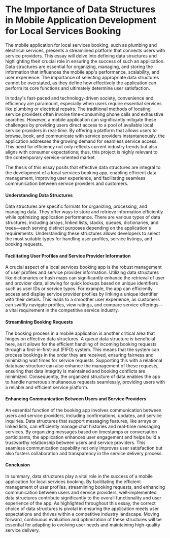 # The Importance of Data Structures in Mobile Application Development for Local Services Booking

The mobile application for local services booking, such as plumbing and electrical services, presents a streamlined platform that connects users with service providers. This essay will delve into defining data structures and highlighting their crucial role in ensuring the success of such an application. Data structures are essential for organizing, managing, and storing the information that influences the mobile app's performance, scalability, and user experience. The importance of selecting appropriate data structures cannot be overstated, as they define how effectively the application can perform its core functions and ultimately determine user satisfaction.

In today's fast-paced and technology-driven society, convenience and efficiency are paramount, especially when users require essential services like plumbing or electrical repairs. The traditional methods of locating service providers often involve time-consuming phone calls and exhaustive searches. However, a mobile application can significantly mitigate these challenges by providing users direct access to a pool of available local service providers in real-time. By offering a platform that allows users to browse, book, and communicate with service providers instantaneously, the application addresses the growing demand for seamless service access. This need for efficiency not only reflects current industry trends but also aligns with consumer expectations; thus, this project is highly relevant to the contemporary service-oriented market.

The thesis of this essay posits that effective data structures are integral to the development of a local services booking app, enabling efficient data management, improving user experience, and facilitating seamless communication between service providers and customers.

####  Understanding Data Structures

Data structures are specific formats for organizing, processing, and managing data. They offer ways to store and retrieve information efficiently while optimizing application performance. There are various types of data structures, including arrays, linked lists, stacks, queues, dictionaries, and trees—each serving distinct purposes depending on the application's requirements. Understanding these structures allows developers to select the most suitable types for handling user profiles, service listings, and booking requests.

#### Facilitating User Profiles and Service Provider Information

A crucial aspect of a local services booking app is the robust management of user profiles and service provider information. Utilizing data structures like dictionaries or hash maps can significantly enhance the retrieval of user and provider data, allowing for quick lookups based on unique identifiers such as user IDs or service types. For example, the app can efficiently access and display service provider profiles by linking a unique identifier with their details. This leads to a smoother user experience, as customers can swiftly navigate profiles, view ratings, and compare service offerings—a vital requirement in the competitive service industry.

#### Streamlining Booking Requests

The booking process in a mobile application is another critical area that hinges on effective data structures. A queue data structure is beneficial here, as it allows for the efficient handling of incoming booking requests through a first-in-first-out (FIFO) system. This means that the system can process bookings in the order they are received, ensuring fairness and minimizing wait times for service requests. Supporting this with a relational database structure can also enhance the management of these requests, ensuring that data integrity is maintained and booking conflicts are minimized. Consequently, the organized structure of data enables the app to handle numerous simultaneous requests seamlessly, providing users with a reliable and efficient service platform.

#### Enhancing Communication Between Users and Service Providers

An essential function of the booking app involves communication between users and service providers, including confirmations, updates, and service inquiries. Data structures that support messaging features, like arrays or linked lists, can efficiently manage chat histories and real-time messaging services. By organizing messages based on timestamps or conversation participants, the application enhances user engagement and helps build a trustworthy relationship between users and service providers. This seamless communication capability not only improves user satisfaction but also fosters collaboration and transparency in the service delivery process.

#### Conclusion

In summary, data structures play a vital role in the success of a mobile application for local services booking. By facilitating the efficient management of user profiles, streamlining booking requests, and enhancing communication between users and service providers, well-implemented data structures contribute significantly to the overall functionality and user experience of the app. As highlighted throughout this essay, the correct choice of data structures is pivotal in ensuring the application meets user expectations and thrives within a competitive industry landscape. Moving forward, continuous evaluation and optimization of these structures will be essential for adapting to evolving user needs and maintaining high-quality service delivery.
